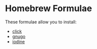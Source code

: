 # Homebrew Formulae

These formulae allow you to install:

- [click](https://github.com/kohler/click/)
- [gnugo](https://www.gnu.org/software/gnugo/gnugo.html)
- [iodine](http://code.kryo.se/iodine)
